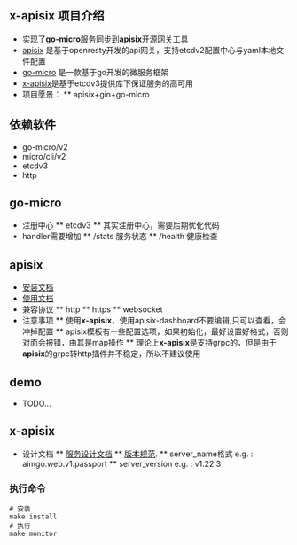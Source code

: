 ## x-apisix 项目介绍
* 实现了**go-micro**服务同步到**apisix**开源网关工具
* [apisix](https://github.com/apache/incubator-apisix,"网关") 是基于openresty开发的api网关，支持etcdv2配置中心与yaml本地文件配置
* [go-micro](https://github.com/micro/go-micro,"微服务") 是一款基于go开发的微服务框架
* [x-apisix](https://github.com/micro-in-cn/x-apisix,"监控服务")是基于etcdv3提供库下保证服务的高可用
* 项目愿景：
** apisix+gin+go-micro

## 依赖软件
* go-micro/v2
* micro/cli/v2
* etcdv3
* http

## go-micro
* 注册中心
** etcdv3
** 其实注册中心，需要后期优化代码
* handler需要增加
** /stats  服务状态
** /health 健康检查

## apisix
* [安装文档](https://github.com/apache/incubator-apisix/blob/master/doc/install-dependencies.md,"安装")
* [使用文档](https://github.com/apache/incubator-apisix/blob/master/doc/README_CN.md,"操作文档")
* 兼容协议
** http
** https
** websocket
* 注意事项
** 使用**x-apisix**，使用apisix-dashboard不要编辑,只可以查看，会冲掉配置
** apisix模板有一些配置选项，如果初始化，最好设置好格式，否则对面会报错，由其是map操作
** 理论上**x-apisix**是支持grpc的，但是由于**apisix**的grpc转http插件并不稳定，所以不建议使用

## demo
* TODO...

## x-apisix
* 设计文档
** [服务设计文档](./server.desgin.md)
** [版本规范](https://semver.org/ "api版本").
** server_name格式 e.g. : aimgo.web.v1.passport
** server_version e.g. : v1.22.3

### 执行命令
```shell
# 安装
make install
# 执行
make monitor
```




